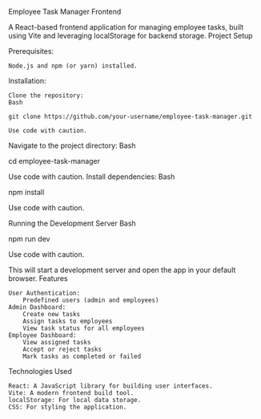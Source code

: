 Employee Task Manager Frontend

A React-based frontend application for managing employee tasks, built using Vite and leveraging localStorage for backend storage.
Project Setup

Prerequisites:

    Node.js and npm (or yarn) installed.

Installation:

    Clone the repository:
    Bash

    git clone https://github.com/your-username/employee-task-manager.git

    Use code with caution.

Navigate to the project directory:
Bash

cd employee-task-manager

Use code with caution.
Install dependencies:
Bash

npm install

Use code with caution.

Running the Development Server
Bash

npm run dev

Use code with caution.

This will start a development server and open the app in your default browser.
Features

    User Authentication:
        Predefined users (admin and employees)
    Admin Dashboard:
        Create new tasks
        Assign tasks to employees
        View task status for all employees
    Employee Dashboard:
        View assigned tasks
        Accept or reject tasks
        Mark tasks as completed or failed

Technologies Used

    React: A JavaScript library for building user interfaces.
    Vite: A modern frontend build tool.
    localStorage: For local data storage.
    CSS: For styling the application.


